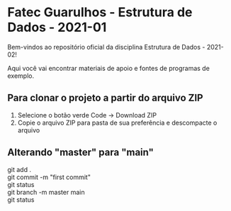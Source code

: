 # Fatec Guarulhos - Estrutura de Dados - 2021-01

Bem-vindos ao repositório oficial da disciplina Estrutura de Dados - 2021-02!

Aqui você vai encontrar materiais de apoio e fontes de programas de exemplo.

<h2>Para clonar o projeto a partir do arquivo ZIP</h2> 

1. Selecione o botão verde Code -> Download ZIP
2. Copie o arquivo ZIP para pasta de sua preferência e descompacte o arquivo

<h2>Alterando "master" para "main"</h2> 

git add . </br>
git commit -m "first commit" </br>
git status </br>
git branch -m master main </br>
git status </br>


